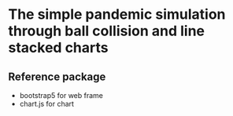 # The simple pandemic simulation through ball collision and line stacked charts

## Reference package

- bootstrap5 for web frame
- chart.js for chart
